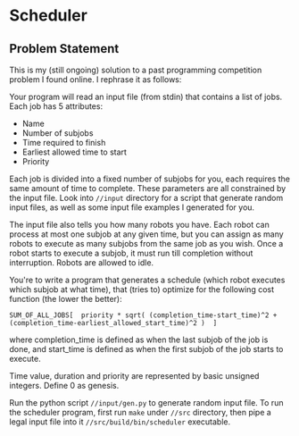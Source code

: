 # Scheduler

## Problem Statement
This is my (still ongoing) solution to a past programming competition problem I found online. I rephrase it as follows:

Your program will read an input file (from stdin) that contains a list of jobs. Each job has 5 attributes:
* Name
* Number of subjobs
* Time required to finish
* Earliest allowed time to start
* Priority

Each job is divided into a fixed number of subjobs for you, each requires the same amount of time to complete. These parameters are all constrained by the input file. Look into ```//input``` directory for a script that generate random input files, as well as some input file examples I generated for you.

The input file also tells you how many robots you have. Each robot can process at most one subjob at any given time, but you can assign as many robots to execute as many subjobs from the same job as you wish. Once a robot starts to execute a subjob, it must run till completion without interruption. Robots are allowed to idle.

You're to write a program that generates a schedule (which robot executes which subjob at what time), that (tries to) optimize for the following cost function (the lower the better):

    SUM_OF_ALL_JOBS[  priority * sqrt( (completion_time-start_time)^2 + (completion_time-earliest_allowed_start_time)^2 )  ]

where completion_time is defined as when the last subjob of the job is done, and start_time is defined as when the first subjob of the job starts to execute.

Time value, duration and priority are represented by basic unsigned integers. Define 0 as genesis.

Run the python script ```//input/gen.py``` to generate random input file. To run the scheduler program, first run ```make``` under ```//src``` directory, then pipe a legal input file into it ```//src/build/bin/scheduler``` executable.
